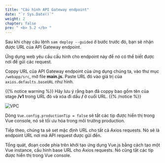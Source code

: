 ```yaml
---
title: "Cấu hình API Gateway endpoint"
date: "`r Sys.Date()`"
weight: 2
chapter: false
pre: " <b> 5.2 </b> "
---
```


Sau khi chạy câu lệnh `sam deploy --guided` ở bước trước đó, bạn sẽ nhận được URL của API Gateway endpoint.

Ứng dụng web yêu cầu cấu hình cho endpoint này để nó có thể biết được nơi để gửi các request.

Coppy URL của API Gateway endpoint của ứng dụng chúng ta, vào thư mục `/webapp/src`, mở file **main.js.** Paste URL đó vào giá trị của `axios.defaults.baseURL` như hình.

{{% notice warning %}}
Hãy lưu ý rằng bạn đã coppy bao gồm tên của stage **/v1** trong URL đó và xóa đi dấu **/** ở cuối URL.
{{% /notice %}}

![VPC](/images/5.deploy/5.2-apigateway/5.2-1new.png)

Dòng `Vue.config.productionTip = false` sẽ tắt các tip được hiển thị trong Vue console, nó sẽ tối ưu hóa trong môi trường production.

Tiếp theo, chúng ta sẽ set mặc định URL cho tất cả Axios requests. Nó sẽ là endpoint URL nơi mà API request được gửi đến.

Tổng quát, đoạn code phía trên khởi tạo ứng dụng Vue.js bằng cách tạo một Vue instance, cấu hình base URL cho Axios requests. Nó cũng tắt các tip được hiển thị trong Vue console.
